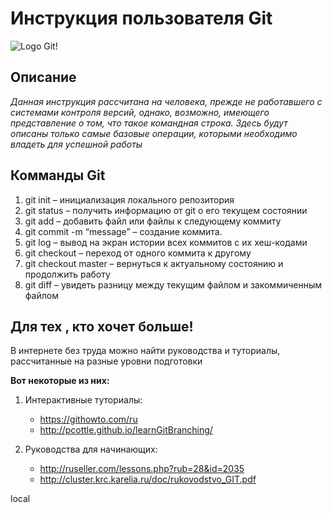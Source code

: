 # Инструкция пользователя Git
![Logo Git!](Gitimg.jpg)

## Описание 

*Данная инструкция рассчитана на человека, прежде не работавшего с системами контроля версий, однако, возможно, имеющего представление о том, что такое командная строка.
Здесь будут описаны только самые базовые операции, которыми необходимо владеть для
успешной работы* 

## Комманды Git

1.  git init – инициализация локального репозитория
2.  git status – получить информацию от git о его текущем состоянии
3.  git add – добавить файл или файлы к следующему коммиту
4.  git commit -m “message” – создание коммита.
5.  git log – вывод на экран истории всех коммитов с их хеш-кодами
6.  git checkout – переход от одного коммита к другому
7.  git checkout master – вернуться к актуальному состоянию и продолжить работу
8.  git diff – увидеть разницу между текущим файлом и закоммиченным файлом

## Для тех , кто хочет больше!

В интернете без труда можно найти руководства и туториалы, 
рассчитанные на разные уровни подготовки

**Вот некоторые из них:**

1. Интерактивные туториалы:

    * https://githowto.com/ru
    * http://pcottle.github.io/learnGitBranching/
2. Руководства для начинающих:

    * http://ruseller.com/lessons.php?rub=28&id=2035
    * http://cluster.krc.karelia.ru/doc/rukovodstvo_GIT.pdf
    
local
